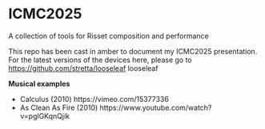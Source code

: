 # ICMC2025
A collection of tools for Risset composition and performance

This repo has been cast in amber to document my ICMC2025 presentation. For the latest versions of the devices here, please go to https://github.com/stretta/looseleaf looseleaf

<b>Musical examples</b>
<ul>
<li>Calculus (2010) https://vimeo.com/15377336</li>
<li>As Clean As Fire (2010) https://www.youtube.com/watch?v=pglGKqnQjik</li>
</ul>
